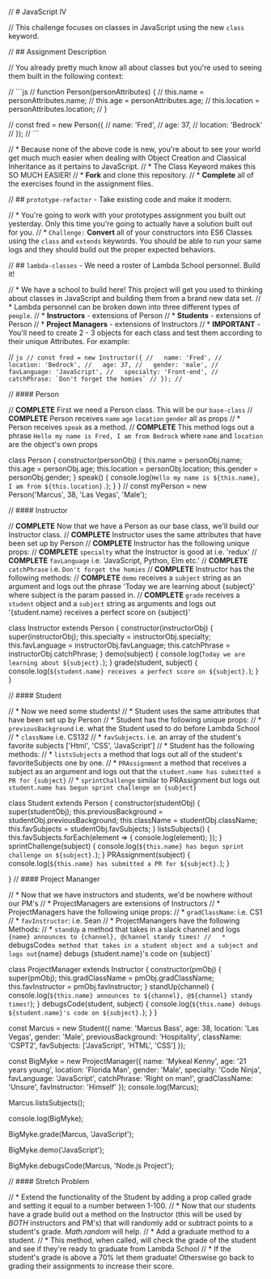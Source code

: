 // # JavaScript IV

// This challenge focuses on classes in JavaScript using the new `class` keyword.

// ## Assignment Description

// You already pretty much know all about classes but you're used to seeing them built in the following context:

// ```js
// function Person(personAttributes)  {
//   this.name = personAttributes.name;
//   this.age = personAttributes.age;
//   this.location = personAttributes.location;
// }

// const fred = new Person({
//   name: 'Fred',
//   age: 37,
//   location: 'Bedrock'
// });
// ```

// * Because none of the above code is new, you're about to see your world get much much easier when dealing with Object Creation and Classical Inheritance as it pertains to JavaScript.
// * The Class Keyword makes this SO MUCH EASIER!
// * **Fork** and clone this repository.
// * **Complete** all of the exercises found in the assignment files.

// ## `prototype-refactor` - Take existing code and make it modern.

// * You're going to work with your prototypes assignment you built out yesterday. Only this time you're going to actually have a solution built out for you.
// * `Challenge:` **Convert** all of your constructors into ES6 Classes using the `class` and `extends` keywords. You should be able to run your same logs and they should build out the proper expected behaviors.

// ## `lambda-classes` - We need a roster of Lambda School personnel. Build it!

// * We have a school to build here! This project will get you used to thinking about classes in JavaScript and building them from a brand new data set.
// * Lambda personnel can be broken down into three different types of `people`.
//   * **Instructors** - extensions of Person
//   * **Students** - extensions of Person
//   * **Project Managers** - extensions of Instructors
// * **IMPORTANT** - You'll need to create 2 - 3 objects for each class and test them according to their unique Attributes. For example:

// ```js
// const fred = new Instructor({
//   name: 'Fred',
//   location: 'Bedrock',
//   age: 37,
//   gender: 'male',
//   favLanguage: 'JavaScript',
//   specialty: 'Front-end',
//   catchPhrase: `Don't forget the homies`
// });
// ```

// #### Person

// **COMPLETE** First we need a Person class. This will be our `base-class`
// **COMPLETE** Person receives `name` `age` `location` `gender` all as props
// * Person receives `speak` as a method.
// **COMPLETE** This method logs out a phrase `Hello my name is Fred, I am from Bedrock` where `name` and `location` are the object's own props

class Person {
  constructor(personObj) {
      this.name = personObj.name;
      this.age = personObj.age;
      this.location = personObj.location;
      this.gender = personObj.gender;
  }
   speak() {
      console.log(`Hello my name is ${this.name}, I am from ${this.location}.`);
  }
}
// const myPerson = new Person('Marcus', 38, 'Las Vegas', 'Male');

// #### Instructor

// **COMPLETE** Now that we have a Person as our base class, we'll build our Instructor class.
// **COMPLETE** Instructor uses the same attributes that have been set up by Person
// **COMPLETE** Instructor has the following unique props:
// **COMPLETE** `specialty` what the Instructor is good at i.e. 'redux'
// **COMPLETE** `favLanguage` i.e. 'JavaScript, Python, Elm etc.'
// **COMPLETE** `catchPhrase` i.e. `Don't forget the homies`
// **COMPLETE** Instructor has the following methods:
// **COMPLETE** `demo` receives a `subject` string as an argument and logs out the phrase 'Today we are learning about {subject}' where subject is the param passed in.
// **COMPLETE** `grade` receives a `student` object and a `subject` string as arguments and logs out '{student.name} receives a perfect score on {subject}'

class Instructor extends Person {
  constructor(instructorObj) {
      super(instructorObj);
      this.specialty = instructorObj.specialty;
      this.favLanguage = instructorObj.favLanguage;
      this.catchPhrase = instructorObj.catchPhrase;
  }
   demo(subject) {
      console.log(`Today we are learning about ${subject}.`);
  }
   grade(student, subject) {
      console.log(`${student.name} receives a perfect score on ${subject}.`);
  }
}


// #### Student

// * Now we need some students!
// * Student uses the same attributes that have been set up by Person
// * Student has the following unique props:
//   * `previousBackground` i.e. what the Student used to do before Lambda School
//   * `className` i.e. CS132
//   * `favSubjects`. i.e. an array of the student's favorite subjects ['Html', 'CSS', 'JavaScript']
// * Student has the following methods:
//   * `listsSubjects` a method that logs out all of the student's favoriteSubjects one by one.
//   * `PRAssignment` a method that receives a subject as an argument and logs out that the `student.name has submitted a PR for {subject}`
//   * `sprintChallenge` similar to PRAssignment but logs out `student.name has begun sprint challenge on {subject}`

class Student extends Person {
  constructor(studentObj) {
      super(studentObj);
      this.previousBackground = studentObj.previousBackground;
      this.className = studentObj.className;
      this.favSubjects = studentObj.favSubjects;
  }
   listsSubjects() {
      this.favSubjects.forEach(element => {
          console.log(element);
      });
  }
  sprintChallenge(subject) {
    console.log(`${this.name} has begun sprint challenge on ${subject}.`);
}
   PRAssignment(subject) {
      console.log(`${this.name} has submitted a PR for ${subject}.`);
  }

}
// #### Project Mananger

// * Now that we have instructors and students, we'd be nowhere without our PM's
// * ProjectManagers are extensions of Instructors
// * ProjectManagers have the following uniqe props:
//   * `gradClassName`: i.e. CS1
//   * `favInstructor`: i.e. Sean
// * ProjectManangers have the following Methods:
//   * `standUp` a method that takes in a slack channel and logs `{name} announces to {channel}, @channel standy times!​​​​​
//   * `debugsCode` a method that takes in a student object and a subject and logs out `{name} debugs {student.name}'s code on {subject}`

class ProjectManager extends Instructor {
  constructor(pmObj) {
      super(pmObj);
      this.gradClassName = pmObj.gradClassName;
      this.favInstructor = pmObj.favInstructor;
  }
   standUp(channel) {
      console.log(`${this.name} announces to ${channel}, @${channel} standy times!`);
  }
   debugsCode(student, subject) {
      console.log(`${this.name} debugs ${student.name}'s code on ${subject}.`);
  }
}


const Marcus = new Student({
  name: 'Marcus Bass',
  age: 38,
  location: 'Las Vegas',
  gender: 'Male',
  previousBackground: 'Hospitality',
  className: 'CSPT2',
  favSubjects: ['JavaScript', 'HTML', 'CSS']
});

const BigMyke = new ProjectManager({
  name: 'Mykeal Kenny',
  age: '21 years young',
  location: 'Florida Man',
  gender: 'Male',
  specialty: 'Code Ninja',
  favLanguage: 'JavaScript',
  catchPhrase: 'Right on man!',
  gradClassName: 'Unsure',
  favInstructor: 'Himself'
});
console.log(Marcus);

Marcus.listsSubjects();

console.log(BigMyke);

BigMyke.grade(Marcus, 'JavaScript');

BigMyke.demo('JavaScript');

BigMyke.debugsCode(Marcus, 'Node.js Project'); 

// #### Stretch Problem

// * Extend the functionality of the Student by adding a prop called grade and setting it equal to a number between 1-100.
// * Now that our students have a grade build out a method on the Instructor (this will be used by _BOTH_ instructors and PM's) that will randomly add or subtract points to a student's grade. _Math.random_ will help.
// * Add a graduate method to a student.
//   * This method, when called, will check the grade of the student and see if they're ready to graduate from Lambda School
//   * If the student's grade is above a 70% let them graduate! Otherswise go back to grading their assignments to increase their score.
